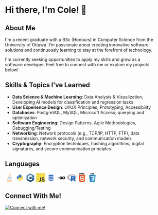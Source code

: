 # Hi there, I'm Cole! 👋

## About Me
I'm a recent graduate with a BSc (Honours) in Computer Science from the University of Ottawa. I'm passionate about creating innovative software solutions and continuously learning to stay at the forefront of technology.

I'm currently seeking opportunities to apply my skills and grow as a software developer. Feel free to connect with me or explore my projects below!

## Skills & Topics I've Learned
- **Data Science & Machine Learning**: Data Analysis & Visualization, Developing AI models for classification and regression tasks
- **User Experience Design**: UI/UX Principles, Prototyping, Accessibility
- **Databases**: PostgreSQL, MySQL, Microsoft Access; querying and optimization
- **Software Engineering**: Design Patterns, Agile Methodologies, Debugging/Testing
- **Networking**: Network protocols (e.g., TCP/IP, HTTP, FTP), data transmission, network security, and communication models
- **Cryptography**: Encryption techniques, hashing algorithms, digital signatures, and secure communication principles   


## Languages
<code><img height="30" src="https://raw.githubusercontent.com/github/explore/80688e429a7d4ef2fca1e82350fe8e3517d3494d/topics/java/java.png"></code>
<code><img height="30" src="https://raw.githubusercontent.com/github/explore/80688e429a7d4ef2fca1e82350fe8e3517d3494d/topics/python/python.png"></code>
<code><img height="30" src="https://raw.githubusercontent.com/github/explore/80688e429a7d4ef2fca1e82350fe8e3517d3494d/topics/cpp/cpp.png"></code>
<code><img height="30" src="https://raw.githubusercontent.com/github/explore/80688e429a7d4ef2fca1e82350fe8e3517d3494d/topics/javascript/javascript.png"></code>
<code><img height="30" src="https://raw.githubusercontent.com/github/explore/80688e429a7d4ef2fca1e82350fe8e3517d3494d/topics/sql/sql.png"></code>
<code><img height="30" src="https://raw.githubusercontent.com/github/explore/80688e429a7d4ef2fca1e82350fe8e3517d3494d/topics/go/go.png"></code>
<code><img height="30" src="https://raw.githubusercontent.com/github/explore/80688e429a7d4ef2fca1e82350fe8e3517d3494d/topics/r/r.png"></code>
<code><img height="30" src="https://raw.githubusercontent.com/github/explore/80688e429a7d4ef2fca1e82350fe8e3517d3494d/topics/html/html.png"></code>
<code><img height="30" src="https://raw.githubusercontent.com/github/explore/80688e429a7d4ef2fca1e82350fe8e3517d3494d/topics/css/css.png"></code>

## Connect With Me!
<a href="https://www.linkedin.com/in/colejstevens" target="_blank"><img src="https://raw.githubusercontent.com/paulrobertlloyd/socialmediaicons/main/linkedin-24x24.png" alt="Connect with me!"></a> 

<br />
